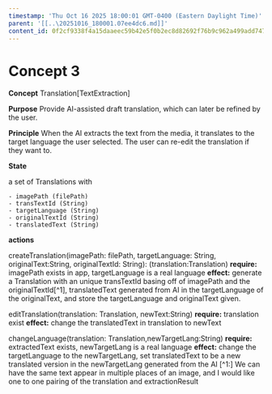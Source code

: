 ```yaml
---
timestamp: 'Thu Oct 16 2025 18:00:01 GMT-0400 (Eastern Daylight Time)'
parent: '[[..\20251016_180001.07ee4dc6.md]]'
content_id: 0f2cf9338f4a15daaeec59b42e5f0b2ec8d82692f76b9c962a499add747ada9d
---
```


# Concept 3

**Concept** Translation\[TextExtraction]

**Purpose** Provide AI-assisted draft translation, which can later be refined by the user.

**Principle** When the AI extracts the text from the media, it translates to the target language the user selected. The user can re-edit the translation if they want to.

**State**

a set of Translations with

```
- imagePath (filePath)
- transTextId (String)
- targetLanguage (String)
- originalTextId (String)
- translatedText (String)
```

**actions**

createTranslation(imagePath: filePath, targetLanguage: String, originalText:String, originalTextId: String): (translation:Translation)
**require:** imagePath exists in app, targetLanguage is a real language
**effect:** generate a Translation with an unique transTextId basing off of imagePath and the originalTextId\[^1], translatedText generated from AI in the targetLanguage of the originalText, and store the targetLanguage and originalText given.

editTranslation(translation: Translation, newText:String)
**require:** translation exist
**effect:** change the translatedText in translation to newText

changeLanguage(translation: Translation,newTargetLang:String)
**require:** extractedText exists, newTargetLang is a real language
**effect:** change the targetLanguage to the newTargetLang, set translatedText
to be a new translated version in the newTargetLang generated from the AI
\[^1:] We can have the same text appear in multiple places of an image, and I would like
one to one pairing of the translation and extractionResult

